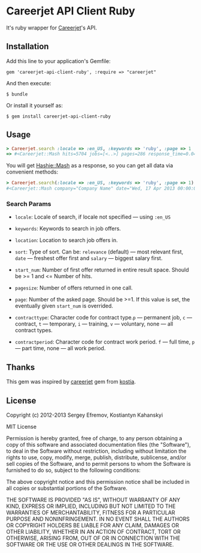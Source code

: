 # Careerjet API Client Ruby

It's ruby wrapper for [Careerjet](http://www.careerjet.com)'s API.

## Installation

Add this line to your application's Gemfile:

    gem 'careerjet-api-client-ruby', :require => "careerjet"

And then execute:

    $ bundle

Or install it yourself as:

    $ gem install careerjet-api-client-ruby
    
## Usage

```ruby
> Careerjet.search :locale => :en_US, :keywords => 'ruby', :page => 1
=> #<Careerjet::Mash hits=5704 jobs=[<..>] pages=286 response_time=0.0434670448303223 type="JOBS"> 
```

You will get [Hashie::Mash](https://github.com/intridea/hashie#mash) as a response,
so you can get all data via convenient methods:

```ruby
> Careerjet.search(:locale => :en_US, :keywords => 'ruby', :page => 1).jobs.first
#<Careerjet::Mash company="Company Name" date="Wed, 17 Apr 2013 00:00:00 GMT" description=" <..>" url="http://..."> 
```


### Search Params

* `locale`: Locale of search, if locale not specified — using `:en_US`

* `keywords`: Keywords to search in job offers.

* `location`: Location to search job offers in.

* `sort`: Type of sort. Can be: `relevance` (default) — most relevant first, `date` — freshest offer first and `salary` — biggest salary first.

* `start_num`: Number of first offer returned in entire result space. Should be >= 1 and <= Number of hits.

* `pagesize`: Number of offers returned in one call.

* `page`: Number of the asked page. Should be >=1. If this value is set, the eventually given `start_num` is overrided.

* `contracttype`: Character code for contract type.`p` — permanent job, `c` — contract, `t` — temporary, `i` — training, `v` — voluntary, none — all contract types.

* `contractperiod`: Character code for contract work period. `f` — full time, `p` — part time, none — all work period.

## Thanks

This gem was inspired by [careerjet](https://github.com/kostia/careerjet) gem from [kostia](https://github.com/kostia).

## License

Copyright (c) 2012-2013 Sergey Efremov, Kostiantyn Kahanskyi

MIT License

Permission is hereby granted, free of charge, to any person obtaining
a copy of this software and associated documentation files (the
"Software"), to deal in the Software without restriction, including
without limitation the rights to use, copy, modify, merge, publish,
distribute, sublicense, and/or sell copies of the Software, and to
permit persons to whom the Software is furnished to do so, subject to
the following conditions:

The above copyright notice and this permission notice shall be
included in all copies or substantial portions of the Software.

THE SOFTWARE IS PROVIDED "AS IS", WITHOUT WARRANTY OF ANY KIND,
EXPRESS OR IMPLIED, INCLUDING BUT NOT LIMITED TO THE WARRANTIES OF
MERCHANTABILITY, FITNESS FOR A PARTICULAR PURPOSE AND
NONINFRINGEMENT. IN NO EVENT SHALL THE AUTHORS OR COPYRIGHT HOLDERS BE
LIABLE FOR ANY CLAIM, DAMAGES OR OTHER LIABILITY, WHETHER IN AN ACTION
OF CONTRACT, TORT OR OTHERWISE, ARISING FROM, OUT OF OR IN CONNECTION
WITH THE SOFTWARE OR THE USE OR OTHER DEALINGS IN THE SOFTWARE.

